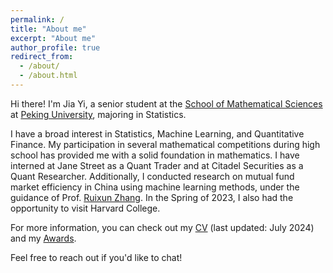 ```yaml
---
permalink: /
title: "About me"
excerpt: "About me"
author_profile: true
redirect_from: 
  - /about/
  - /about.html
---
```

Hi there! I'm Jia Yi, a senior student at the [School of Mathematical Sciences](https://www.math.pku.edu.cn/) at [Peking University](https://www.pku.edu.cn/), majoring in Statistics.

I have a broad interest in Statistics, Machine Learning, and Quantitative Finance. My participation in several mathematical competitions during high school has provided me with a solid foundation in mathematics. I have interned at Jane Street as a Quant Trader and at Citadel Securities as a Quant Researcher. Additionally, I conducted research on mutual fund market efficiency in China using machine learning methods, under the guidance of Prof. [Ruixun Zhang](https://www.math.pku.edu.cn/teachers/ZhangRuixun%20/index.html). In the Spring of 2023, I also had the opportunity to visit Harvard College.

For more information, you can check out my [CV](https://pkuyijia.github.io/files/Jia.pdf) (last updated: July 2024) and my [Awards](https://pkuyijia.github.io/awards/).

Feel free to reach out if you'd like to chat!
